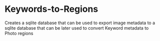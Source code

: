 # Keywords-to-Regions
Creates a sqlite database that can be used to export image metadata to a sqlite database that can be later used to convert Keyword metadata to Photo regions

